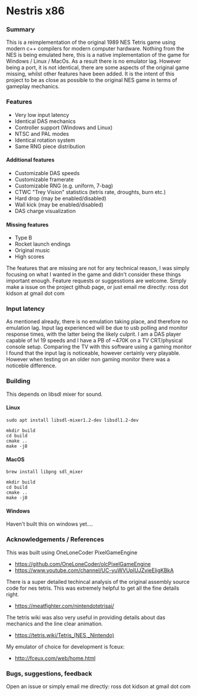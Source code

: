 # Nestris x86

### Summary
This is a reimplementation of the original 1989 NES Tetris game using modern c++ compilers for modern computer hardware.  Nothing from the NES is being emulated here, this is a native implementation of the game for Windows / Linux / MacOs.  As a result there is no emulator lag.  However being a port, it is not identical, there are some aspects of the original game missing, whilst other features have been added.  It is the intent of this project to be as close as possible to the original NES game in terms of gameplay mechanics.

### Features
- Very low input latency
- Identical DAS mechanics
- Controller support (Windows and Linux)
- NTSC and PAL modes
- Identical rotation system
- Same RNG piece distribution

#### Additional features
- Customizable DAS speeds
- Customizable framerate
- Customizable RNG (e.g. uniform, 7-bag)
- CTWC "Trey Vision" statistics (tetris rate, droughts, burn etc.)
- Hard drop (may be enabled/disabled)
- Wall kick (may be enabled/disabled)
- DAS charge visualization

#### Missing features
- Type B
- Rocket launch endings
- Original music
- High scores

The features that are missing are not for any technical reason, I was simply focusing on what I wanted in the game and didn't consider these things important enough.  Feature requests or suggesstions are welcome. Simply make a issue on the project github page, or just email me directly: ross dot kidson at gmail dot com

### Input latency
As mentioned already, there is no emulation taking place, and therefore no emulation lag. Input lag experienced will be due to usb polling and monitor response times, with the latter being the likely culprit. I am a DAS player capable of lvl 19 speeds and I have a PB of ~470K on a TV CRT/physical console setup. Comparing the TV with this software using a gaming monitor I found that the input lag is noticeable, however certainly very playable.  However when testing on an older non gaming monitor there was a noticeble difference.

### Building
This depends on libsdl mixer for sound.

#### Linux
```
sudo apt install libsdl-mixer1.2-dev libsdl1.2-dev
```
```
mkdir build
cd build
cmake ..
make -j8
```
#### MacOS
```
brew install libpng sdl_mixer
```
```
mkdir build
cd build
cmake ..
make -j8
```
#### Windows
Haven't built this on windows yet....

### Acknowledgements / References
This was built using OneLoneCoder PixelGameEngine
- https://github.com/OneLoneCoder/olcPixelGameEngine
- https://www.youtube.com/channel/UC-yuWVUplUJZvieEligKBkA

There is a super detailed techincal analysis of the original assembly source code for nes tetris. This was extremely helpful to get all the fine details right.
- https://meatfighter.com/nintendotetrisai/

The tetris wiki was also very useful in providing details about das mechanics and the line clear animation.
- https://tetris.wiki/Tetris_(NES,_Nintendo)

My emulator of choice for development is fceux:
- http://fceux.com/web/home.html

### Bugs, suggestions, feedback
Open an issue or simply email me directly: ross dot kidson at gmail dot com
